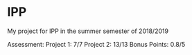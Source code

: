 # IPP

My project for IPP in the summer semester of 2018/2019

Assessment:
Project 1: 7/7
Project 2: 13/13
Bonus Points: 0.8/5
